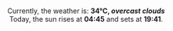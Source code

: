 <p  align="center"><br/>Currently, the weather is: <b> 34°C, <i>overcast clouds</i></b></br>Today, the sun rises at <b>04:45</b> and sets at <b>19:41</b>.</p>